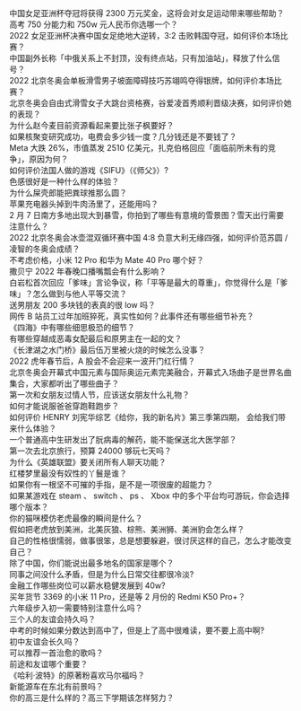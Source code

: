 中国女足亚洲杯夺冠将获得 2300 万元奖金，这将会对女足运动带来哪些帮助？  
高考 750 分能力和 750w 元人民币你选哪一个？  
2022 女足亚洲杯决赛中国女足绝地大逆转，3:2 击败韩国夺冠，如何评价本场比赛？  
中国副外长称「中俄关系上不封顶，没有终点站，只有加油站」，释放了什么信号？  
2022 北京冬奥会单板滑雪男子坡面障碍技巧苏翊鸣夺得银牌，如何评价本场比赛？  
北京冬奥会自由式滑雪女子大跳台资格赛，谷爱凌首秀顺利晋级决赛，如何评价她的表现？  
为什么赵今麦目前资源看起来要比张子枫要好？  
如果核聚变研究成功，电费会多少钱一度？几分钱还是不要钱了？  
Meta 大跌 26%，市值蒸发 2510 亿美元，扎克伯格回应「面临前所未有的竞争」，原因为何？  
如何评价法国人做的游戏《SIFU》（《师父》）?  
色感很好是一种什么样的体验？  
为什么屎壳郎能把粪球推那么圆？  
苹果充电器头掉到牛肉汤里了，还能用吗？  
2 月 7 日南方多地出现大到暴雪，你拍到了哪些有意境的雪景图？雪天出行需要注意什么？  
2022 北京冬奥会冰壶混双循环赛中国 4:8 负意大利无缘四强，如何评价范苏圆 / 凌智的冬奥会成绩？  
不考虑价格，小米 12 Pro 和华为 Mate 40 Pro 哪个好？  
撒贝宁 2022 年春晚口播嘴瓢会有什么影响？  
白岩松首次回应「爹味」言论争议，称「平等是最大的尊重」，你觉得什么是「爹味」？怎么做到与他人平等交流？  
送男朋友 200 多块钱的表真的很 low 吗？  
网传 B 站员工过年加班猝死，真实性如何？此事件还有哪些细节补充？  
《四海》中有哪些细思极恐的细节？  
有哪些穿越成恶毒女配最后和原男主在一起的文？  
《长津湖之水门桥》最后伍万里被火烧的时候怎么没事？  
2022 虎年春节后，A 股会不会迎来一波开门红行情？  
北京冬奥会开幕式中国元素与国际奥运元素完美融合，开幕式入场曲子是世界名曲集合，大家都听出了哪些曲子？  
第一次和女朋友过情人节，应该送女朋友什么礼物？  
如何才能说服爸爸穿跑鞋跑步？  
如何评价 HENRY 刘宪华综艺《给你，我的新名片》第三季第四期， 会给我们带来什么体验？  
一个普通高中生研发出了朊病毒的解药，能不能保送北大医学部？  
第一次去北京旅行，预算 24000 够玩七天吗？  
为什么《英雄联盟》要关闭所有人聊天功能？  
红楼梦里最没有奴性的丫鬟是谁？  
如果你有一根坚不可摧的手指，是不是一项很废的超能力？  
如果某游戏在 steam 、 switch 、 ps 、 Xbox 中的多个平台均可游玩，你会选择哪个版本？  
你的猫咪模仿老虎最像的瞬间是什么？  
假如把老虎放到美洲，北美灰狼、棕熊、美洲狮、美洲豹会怎么样？  
自己的性格很懦弱，做事很笨，总是想要躲避，很讨厌这样的自己，怎么才能改变自己？  
除了中国，你们能说出最多地名的国家是哪个？  
同事之间没什么矛盾，但是为什么日常交往都很冷淡?  
金融工作哪些岗位可以薪水稳健发展到 40w?  
买年货节 3369 的小米 11 Pro，还是等 2 月份的 Redmi K50 Pro+？  
六年级步入初一需要特别注意什么吗？  
三个人的友谊会持久吗？  
中考的时候如果分数达到高中了，但是上了高中很难读，要不要上高中啊?  
初中友谊会长久吗？  
可以推荐一首治愈的歌吗？  
前途和友谊哪个重要？  
《哈利·波特》的原著粉喜欢马尔福吗？  
新能源车在东北有前景吗？  
你的高三是什么样的？高三下学期该怎样努力？  
